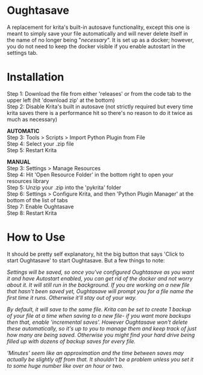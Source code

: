 # Oughtasave
A replacement for krita's built-in autosave functionality, except this one is meant to simply save your file automatically and will never delete itself in the name of no longer being "_necessary_". It is set up as a docker; however, you do not need to keep the docker visible if you enable autostart in the settings tab.  

# Installation
Step 1: Download the file from either 'releases' or from the code tab to the upper left (hit 'download zip' at the bottom)   
Step 2: Disable Krita's built in autosave (not strictly required but every time krita saves there is a performance hit so there's no reason to do it twice as much as necessary)  
  
  **AUTOMATIC**  
Step 3: Tools > Scripts > Import Python Plugin from File  
Step 4: Select your .zip file  
Step 5: Restart Krita  
  
  **MANUAL**    
Step 3: Settings > Manage Resources  
Step 4: Hit 'Open Resource Folder' in the bottom right to open your resources library  
Step 5: Unzip your .zip into the 'pykrita' folder  
Step 6: Settings > Configure Krita, and then 'Python Plugin Manager' at the bottom of the list of tabs  
Step 7: Enable Oughtasave  
Step 8: Restart Krita  
  
# How to Use
It should be pretty self explanatory, hit the big button that says 'Click to start Oughtasave' to start Oughtasave. But a few things to note:  

_Settings will be saved, so once you've configured Oughtasave as you want it and have Autostart enabled, you can get rid of the docker and not worry about it. It will still run in the background. If you are working on a new file that hasn't been saved yet, Oughtasave will prompt you for a file name the first time it runs. Otherwise it'll stay out of your way._  

_By default, it will save to the same file. Krita can be set to create 1 backup of your file at a time when saving to a new file- if you want more backups then that, enable 'incremental saves'. However Oughtasave won't delete these automatically, so it's up to you to manage them and keep track of just how many are being saved. Otherwise you might find your hard drive being filled up with dozens of backup saves for every file._  

_'Minutes' seem like an approximation and the time between saves may actually be slightly off from that. It shouldn't be a problem unless you set it to some huge number like over an hour or two._  
